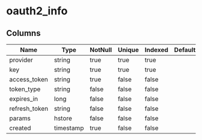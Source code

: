 <!-- Generated File -->
# oauth2_info

## Columns

| Name                         | Type               | NotNull| Unique | Indexed  | Default
|------------------------------|--------------------|--------|--------|----------|--------------------
| provider                     | string             | true   | true   | true     |
| key                          | string             | true   | true   | true     |
| access_token                 | string             | true   | false  | false    |
| token_type                   | string             | false  | false  | false    |
| expires_in                   | long               | false  | false  | false    |
| refresh_token                | string             | false  | false  | false    |
| params                       | hstore             | false  | false  | false    |
| created                      | timestamp          | true   | false  | false    |

